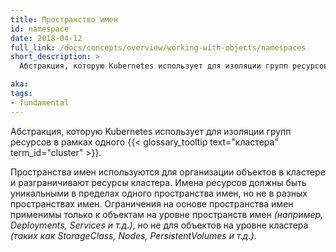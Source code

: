 ```yaml
---
title: Пространство имен
id: namespace
date: 2018-04-12
full_link: /docs/concepts/overview/working-with-objects/namespaces
short_description: >
  Абстракция, которую Kubernetes использует для изоляции групп ресурсов в рамках одного кластера.

aka: 
tags:
- fundamental
---
```

 Абстракция, которую Kubernetes использует для изоляции групп ресурсов в рамках одного {{< glossary_tooltip text="кластера" term_id="cluster" >}}.

<!--more--> 

Пространства имен используются для организации объектов в кластере и разграничивают ресурсы кластера. Имена ресурсов должны быть уникальными в пределах одного пространства имен, но не в разных пространствах имен. Ограничения на основе пространства имен применимы только к объектам на уровне пространств имен _(например, Deployments, Services и т.д.)_, но не для объектов на уровне кластера _(таких как StorageClass, Nodes, PersistentVolumes и т.д.)_.
